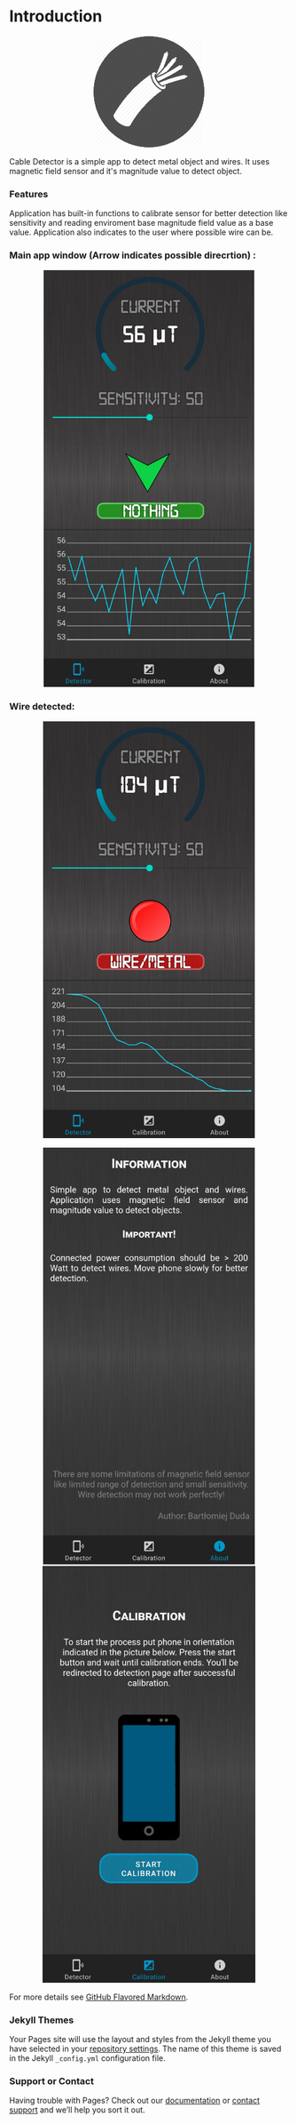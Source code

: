 # Introduction

<p align="center">
  <img src="icon.png" />
</p>

Cable Detector is a simple app to detect metal object and wires. It uses magnetic field sensor and it's magnitude value to detect object.

### Features

Application has built-in functions to calibrate sensor for better detection like sensitivity and reading enviroment base magnitude field value as a base value. 
Application also indicates to the user where possible wire can be.

### Main app window (Arrow indicates possible direcrtion) :
<p align="center">
  <img height="750px" src="s1.jpg" />
</p>

### Wire detected:

<p align="center">
  <img height="750px" src="s4.jpg" />
</p>

<p align="center">
  <img height="750px" src="s3.jpg" />
  <img height="750px" src="s2.jpg" />
</p>


For more details see [GitHub Flavored Markdown](https://guides.github.com/features/mastering-markdown/).

### Jekyll Themes

Your Pages site will use the layout and styles from the Jekyll theme you have selected in your [repository settings](https://github.com/Volseth/CableDetector/settings). The name of this theme is saved in the Jekyll `_config.yml` configuration file.

### Support or Contact

Having trouble with Pages? Check out our [documentation](https://docs.github.com/categories/github-pages-basics/) or [contact support](https://github.com/contact) and we’ll help you sort it out.
